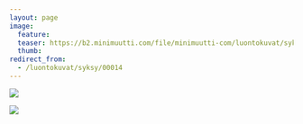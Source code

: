 ```yaml
---
layout: page
image:
  feature:
  teaser: https://b2.minimuutti.com/file/minimuutti-com/luontokuvat/syksy/IMG_20131019_151644-245px.jpg
  thumb:
redirect_from:
  - /luontokuvat/syksy/00014
---
```


![](https://b2.minimuutti.com/file/minimuutti-com/luontokuvat/syksy/IMG_20131019_151644-800px.jpg)

![](https://b2.minimuutti.com/file/minimuutti-com/luontokuvat/syksy/IMG_20131019_151639-800px.jpg)
